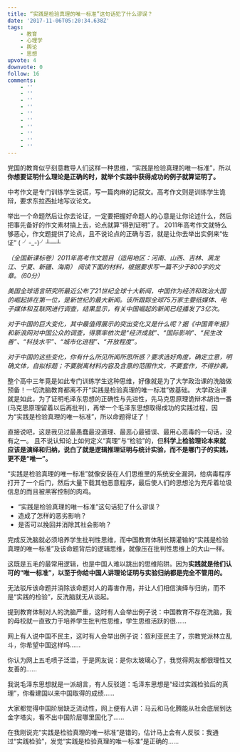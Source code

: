 ```yaml
---
title: “实践是检验真理的唯一标准”这句话犯了什么谬误？
date: '2017-11-06T05:20:34.638Z'
tags:
    - 教育
    - 心理学
    - 舆论
    - 思想
upvote: 4
downvote: 0
follow: 16
comments:
    - ''
    - ''
    - ''
    - ''
    - ''
    - ''
    - ''
    - ''
    - ''
    - ''
---
```


党国的教育似乎刻意教导人们这样一种思维，“实践是检验真理的唯一标准”，所以**你想要证明什么理论是正确的时，就举个实践中获得成功的例子就算证明了。**

中考作文是专门训练学生说谎，写一篇肉麻的记叙文。高考作文则是训练学生诡辩，要求东拉西扯地写议论文。

举出一个命题然后让你去论证，一定要把握好命题人的心意是让你论述什么，然后把事先备好的作文素材搞上去，论点就算“得到证明”了。 2011年高考作文就特么够恶心，作文题提供了论点，且不说论点的正确与否，就是让你去举出实例来“佐证” ( ╯-\_-)╯┴—┴

  

*（全国新课标卷）2011年高考作文题目（适用地区：河南、山西、吉林、黑龙江、宁夏、新疆、海南） 阅读下面的材料，根据要求写一篇不少于800字的文章。（60分）*

*美国全球语言研究所最近公布了21世纪全球十大新闻，中国作为经济和政治大国的崛起排在第一位，是新世纪的最大新闻。该所跟踪全球75万家主要纸媒体、电子媒体和互联网进行调查，结果显示，有关中国崛起的新闻已经播发了3亿次。*

*对于中国的巨大变化，其中最值得展示的突出变化又是什么呢？据《中国青年报》和新浪网对中国公众的调查，得票率依次是“经济成就”、“国际影响”、“民生改善”、“科技水平”、“城市化进程”、“开放程度”。*

*对于中国的这些变化，你有什么所见所闻所思所感？要求选好角度，确定立意，明确文体，自拟标题；不要脱离材料内容及含意的范围作文，不要套作，不得抄袭。*

  

整个高中三年竟是如此专门训练学生这种思维，好像就是为了大学政治课的洗脑做预备！一切洗脑教育都离不开“实践是检验真理的唯一标准”做基础。 大学政治课就是如此，为了证明毛泽东思想的正确性与先进性，先马克思原理诡辩术胡诌一番(马克思原理留着以后再批判)，再举一个毛泽东思想取得成功的实践过程，因为“实践是检验真理的唯一标准”，所以命题得证了！

直接说吧，这是我见过最愚蠢最没道理、最恶心最错误、最用心恶毒的一句话，没有之一。 且不说认知论上如何定义“真理”与“检验”的，但**科学上检验理论本来就应该是演绎和归纳，说白了就是逻辑推理证明与统计实验，而不是哪门子的实践，更不是“唯一”。**

“实践是检验真理的唯一标准”就像安装在人们思维里的系统安全漏洞，给病毒程序打开了一个后门，然后大量下载其他恶意程序，最后使人们的思想沦为充斥着垃圾信息的而且被黑客控制的肉鸡。

*   “实践是检验真理的唯一标准”这句话犯了什么谬误？
*   造成了怎样的恶劣影响？
*   是否可以挽回并消除其社会影响？

完成反洗脑就必须培养学生批判性思维，而中国教育体制长期灌输的“实践是检验真理的唯一标准”及该命题背后的逻辑思维，就像压在批判性思维上的大山一样。

这既是五毛的最常用逻辑，也是中国人难以跳出的思维陷阱。因为**实践就是他们认可的“唯一标准”，以至于你给中国人讲理论证明与实验归纳都是完全不管用的。**

无法驳斥该命题并消除该命题对人的毒害作用，并让人们相信演绎与归纳，而不是“实践的检验”，反洗脑就无从谈起。

  

提到教育体制对人的洗脑严重，这时有人会举出例子说：中国教育不存在洗脑，我的母校就一直致力于培养学生批判性思维，学生思维活跃的很……

网上有人说中国不民主，这时有人会举出例子说：叙利亚民主了，宗教党派林立乱斗，你希望中国这样吗……

你认为网上五毛喷子泛滥，于是网友说：是你太玻璃心了，我觉得网友都很理性又友善的……

我说毛泽东思想就是一派胡言，有人反驳道：毛泽东思想是“经过实践检验后的真理”，你看建国以来中国取得的成绩……

大家都觉得中国阶层缺乏流动性，网上便有人讲：马云和马化腾能从社会底层到达金字塔尖，看不出中国阶层哪里固化了……

在我刚说完“实践是检验真理的唯一标准”是错的，估计马上会有人反驳：我通过“实践检验”，发觉“实践是检验真理的唯一标准”是正确的……
